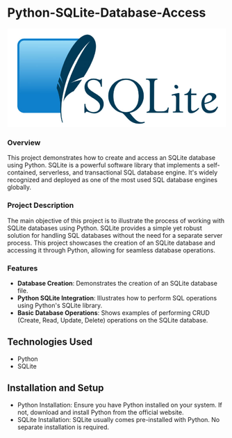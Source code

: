 # Python-SQLite-Database-Access

![](sqlite-logo.png)

### Overview

This project demonstrates how to create and access an SQLite database using Python. SQLite is a powerful software library that implements a self-contained, serverless, and transactional SQL database engine. It's widely recognized and deployed as one of the most used SQL database engines globally.

### Project Description

The main objective of this project is to illustrate the process of working with SQLite databases using Python. SQLite provides a simple yet robust solution for handling SQL databases without the need for a separate server process. This project showcases the creation of an SQLite database and accessing it through Python, allowing for seamless database operations.

### Features

- **Database Creation**: Demonstrates the creation of an SQLite database file.
- **Python SQLite Integration**: Illustrates how to perform SQL operations using Python's SQLite library.
- **Basic Database Operations**: Shows examples of performing CRUD (Create, Read, Update, Delete) operations on the SQLite database.

## Technologies Used

- Python
- SQLite

## Installation and Setup

- Python Installation: Ensure you have Python installed on your system. If not, download and install Python from the official website.
- SQLite Installation: SQLite usually comes pre-installed with Python. No separate installation is required.
